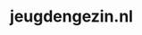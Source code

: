 ---
layout: post
title:  "jeugdengezin.nl"
internal_url:  "/dutchgov/jeugdengezin.nl.html"
categories: dutchgov
---